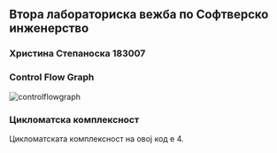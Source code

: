 ## Втора лабораториска вежба по Софтверско инженерство
### Христина Степаноска 183007
### Control Flow Graph
![controlflowgraph](https://user-images.githubusercontent.com/103345424/171955223-7dcb5b4e-a135-4542-adc5-74b95ed61134.png)
### Цикломатска комплексност
Цикломатската комплексност на овој код е 4.
